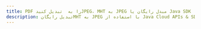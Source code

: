 ---title: PDF را به  تبدیل کنیدJPEG، MHT به JPEG مبدل رایگان یا Java SDKdescription: تبدیل رایگانMHT به JPEG با استفاده از Java Cloud APIs & SDK همچنین اسناد PDF را در Cloud ایجاد، ویرایش و رندر کنید.---